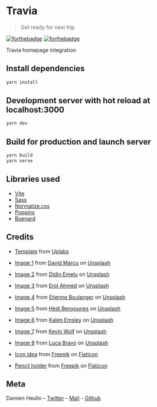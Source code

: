 # Travia
> Get ready for next trip

[![forthebadge](https://forthebadge.com/images/badges/built-with-love.svg)](https://forthebadge.com) [![forthebadge](https://forthebadge.com/images/badges/made-with-javascript.svg)](https://forthebadge.com)

Travia homepage integration

## Install dependencies

```sh
yarn install
```

## Development server with hot reload at localhost:3000

```sh
yarn dev
```

## Build for production and launch server

```sh
yarn build
yarn serve
```

## Libraries used

- [Vite](https://vitejs.dev/)
- [Sass](https://sass-lang.com/)
- [Normalize.css](https://necolas.github.io/normalize.css/)
- [Poppins](https://github.com/google/fonts/tree/master/ofl/poppins)
- [Buenard](https://github.com/google/fonts/tree/master/ofl/buenard)

## Credits

- [Template](./assets/docs/attachment.jpg) from [Uplabs](https://www.uplabs.com/)

- [Image 1](./assets/images/david-marcu-78A265wPiO4-unsplash.jpg) from [David Marcu](https://unsplash.com/@davidmarcu?utm_source=unsplash&utm_medium=referral&utm_content=creditCopyText) on [Unsplash](https://unsplash.com/@davidmarcu?utm_source=unsplash&utm_medium=referral&utm_content=creditCopyText)
- [Image 2](./assets/images/didin-emelu-8--kuxbxuKU-unsplash.jpg) from [Didin Emelu](https://unsplash.com/@didin_emelu?utm_source=unsplash&utm_medium=referral&utm_content=creditCopyText) on [Unsplash](https://unsplash.com/@didin_emelu?utm_source=unsplash&utm_medium=referral&utm_content=creditCopyText)
- [Image 3](./assets/images/erol-ahmed-d3pTF3r_hwY-unsplash.jpg) from [Erol Ahmed](https://unsplash.com/@erol?utm_source=unsplash&utm_medium=referral&utm_content=creditCopyText) on [Unsplash](https://unsplash.com/@erol?utm_source=unsplash&utm_medium=referral&utm_content=creditCopyText)
- [Image 4](./assets/images/etienne-boulanger-C5yfbvMWxC8-unsplash.jpg) from [Etienne Boulanger](https://unsplash.com/@etienneblg?utm_source=unsplash&utm_medium=referral&utm_content=creditCopyText) on [Unsplash](https://unsplash.com/@etienneblg?utm_source=unsplash&utm_medium=referral&utm_content=creditCopyText)
- [Image 5](./assets/images/hedi-benyounes-yo6EVHz7oWw-unsplash.jpg) from [Hédi Benyounes](https://unsplash.com/@graphik_h?utm_source=unsplash&utm_medium=referral&utm_content=creditCopyText) on [Unsplash](https://unsplash.com/@graphik_h?utm_source=unsplash&utm_medium=referral&utm_content=creditCopyText)
- [Image 6](./assets/images/kalen-emsley-Bkci_8qcdvQ-unsplash.jpg) from [Kalen Emsley](https://unsplash.com/@kalenemsley?utm_source=unsplash&utm_medium=referral&utm_content=creditCopyText) on [Unsplash](https://unsplash.com/@kalenemsley?utm_source=unsplash&utm_medium=referral&utm_content=creditCopyText)
- [Image 7](./assets/images/kevin-wolf-IfTKequW2Mk-unsplash.jpg) from [Kevin Wolf](https://unsplash.com/@kevinwolf?utm_source=unsplash&utm_medium=referral&utm_content=creditCopyText) on [Unsplash](https://unsplash.com/@kevinwolf?utm_source=unsplash&utm_medium=referral&utm_content=creditCopyText)
- [Image 8](./assets/images/luca-bravo-ESkw2ayO2As-unsplash.jpg) from [Luca Bravo](https://unsplash.com/@lucabravo?utm_source=unsplash&utm_medium=referral&utm_content=creditCopyText) on [Unsplash](https://unsplash.com/@lucabravo?utm_source=unsplash&utm_medium=referral&utm_content=creditCopyText)

- [Icon idea](./assets/icons/idea.svg) from [Freepik](https://www.freepik.com) on [Flaticon](https://www.flaticon.com/)
- [Pencil holder](./assets/icons/idea.svg) from [Freepik](https://www.freepik.com) on [Flaticon](https://www.flaticon.com/)

## Meta

Damien Heulin – [Twitter](https://twitter.com/damien_hl) – [Mail](mailto:damienheulin87@gmail.com) - [Github](https://github.com/damien-hl)